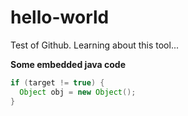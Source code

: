 # hello-world
Test of Github. Learning about this tool...

**Some embedded java code**
```java
if (target != true) {
  Object obj = new Object();
}
```
